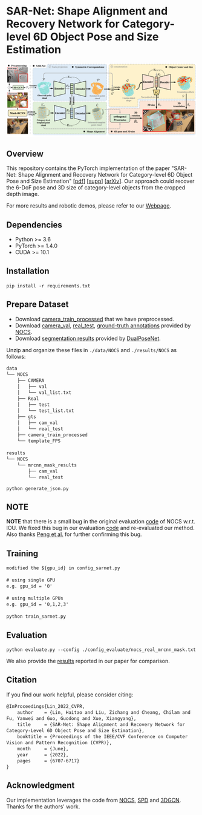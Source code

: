 # SAR-Net: Shape Alignment and Recovery Network for Category-level 6D Object Pose and Size Estimation

![architecture](assets/architecture.png)

## Overview
This repository contains the PyTorch implementation of the paper "SAR-Net: Shape Alignment and Recovery Network for Category-level 6D Object Pose and Size Estimation"
[[pdf](https://openaccess.thecvf.com/content/CVPR2022/papers/Lin_SAR-Net_Shape_Alignment_and_Recovery_Network_for_Category-Level_6D_Object_CVPR_2022_paper.pdf)]
[[supp](https://openaccess.thecvf.com/content/CVPR2022/supplemental/Lin_SAR-Net_Shape_Alignment_CVPR_2022_supplemental.zip)]
[[arXiv](https://arxiv.org/pdf/2106.14193.pdf)].
Our approach could recover the 6-DoF pose and 3D size of category-level objects from the cropped depth image.

For more results and robotic demos, please refer to our [Webpage](https://hetolin.github.io/SAR-Net/).


## Dependencies
* Python >= 3.6
* PyTorch >= 1.4.0
* CUDA >= 10.1


## Installation
```
pip install -r requirements.txt
```



## Prepare Dataset
* Download [camera_train_processed](https://drive.google.com/file/d/1DzqX5OQIOo44viQepPXZfWUXmb1WLZhc/view?usp=share_link) that we have preprocessed.
* Download [camera_val](http://download.cs.stanford.edu/orion/nocs/camera_val25K.zip),
 [real_test](http://download.cs.stanford.edu/orion/nocs/real_test.zip),
[ground-truth annotations](http://download.cs.stanford.edu/orion/nocs/gts.zip)
provided by [NOCS](https://github.com/hughw19/NOCS_CVPR2019).
* Download [segmentation results](https://drive.google.com/file/d/1RwAbFWw2ITX9mXzLUEBjPy_g-MNdyHET/view) 
provided by [DualPoseNet](https://github.com/Gorilla-Lab-SCUT/DualPoseNet). 


Unzip and organize these files in `./data/NOCS` and `./results/NOCS` as follows:
```
data
└── NOCS
    ├── CAMERA
    │   ├── val 
    │   └── val_list.txt
    ├── Real
    │   ├── test 
    │   └── test_list.txt
    ├── gts
    │   ├── cam_val
    │   └── real_test
    ├── camera_train_processed
    └── template_FPS

results
└── NOCS
    └── mrcnn_mask_results
        ├── cam_val
        └── real_test
```

```
python generate_json.py
```

## NOTE

**NOTE** that there is a small bug in the original evaluation [code](https://github.com/hughw19/NOCS_CVPR2019/blob/78a31c2026a954add1a2711286ff45ce1603b8ab/utils.py#L252) of NOCS w.r.t. IOU.
We fixed this bug in our evaluation [code](https://github.com/hetolin/SAR-Net/blob/bb208a5727089c9c9d0b0bd46bbbd1de3198df05/lib/utils_pose.py#L254) and re-evaluated our method.
Also thanks [Peng et al.](https://github.com/swords123/SSC-6D/blob/bb0dcd5e5b789ea2a80c6c3fa16ccc2bf0a445d1/eval/utils.py#L114) for further confirming this bug.


## Training
```
modified the ${gpu_id} in config_sarnet.py

# using single GPU
e.g. gpu_id = '0'

# using multiple GPUs
e.g. gpu_id = '0,1,2,3'

python train_sarnet.py
```

## Evaluation
```
python evaluate.py --config ./config_evaluate/nocs_real_mrcnn_mask.txt
```
We also provide the [results](https://drive.google.com/drive/folders/1dzfvO-HePuOpS6FlCTO0pn1nhTFTmlmW?usp=sharing) 
reported in our paper for comparison.
 
## Citation
If you find our work helpful, please consider citing:
```
@InProceedings{Lin_2022_CVPR,
    author    = {Lin, Haitao and Liu, Zichang and Cheang, Chilam and Fu, Yanwei and Guo, Guodong and Xue, Xiangyang},
    title     = {SAR-Net: Shape Alignment and Recovery Network for Category-Level 6D Object Pose and Size Estimation},
    booktitle = {Proceedings of the IEEE/CVF Conference on Computer Vision and Pattern Recognition (CVPR)},
    month     = {June},
    year      = {2022},
    pages     = {6707-6717}
}
```

## Acknowledgment
Our implementation leverages the code from [NOCS](https://github.com/hughw19/NOCS_CVPR2019), [SPD](https://github.com/mentian/object-deformnet/tree/master) and [3DGCN](https://github.com/zhihao-lin/3dgcn). Thanks for the authors' work.